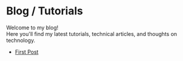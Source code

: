 # Blog / Tutorials

Welcome to my blog!  
Here you'll find my latest tutorials, technical articles, and thoughts on technology.

- [First Post](post1.md)